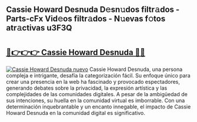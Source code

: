 ## Cassie Howard Desnuda D𝚎sn𝚞dos filtr𝚊dos - Parts-cFx Vid𝚎os filtr𝚊dos - N𝚞evas f𝚘tos atr𝚊ctivas u3F3Q

# <h2><a href="http://mb4tdo.tromn.icu/?c=Cassie+Howard+Desnuda">🔗👉👉👉 Cassie Howard Desnuda 🔗🔗</a></h2>

[![Cassie Howard Desnuda nuevo](https://i.imgur.com/pEAQMta.gif)](http://mb4tdo.tromn.icu/?c=Cassie+Howard+Desnuda)
Cassie Howard Desnuda, una persona compleja e intrigante, desafía la categorización fácil. Su enfoque único para crear una presencia en la web ha fascinado y provocado espectadores, generando debates sobre la privacidad, la expresión artística y las complejidades de las comunidades digitales. A pesar de la ambigüedad de sus intenciones, su huella en la comunidad virtual es imborrable. Con una determinación inquebrantable y un encanto innegable, el impacto de Cassie Howard Desnuda en la comunidad digital es significativo.

